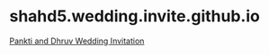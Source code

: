 # shahd5.wedding.invite.github.io
[Pankti and Dhruv Wedding Invitation](https://shahd5.wedding.invite.github.io)
